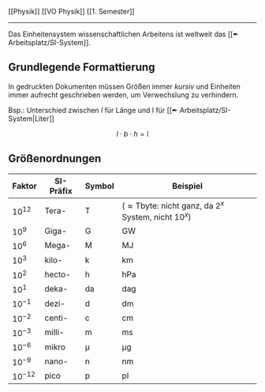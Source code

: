 [[Physik]] [[VO Physik]] [[1. Semester]]

---

Das Einheitensystem wissenschaftlichen Arbeitens ist weltweit das [[✒ Arbeitsplatz/SI-System]].

## Grundlegende Formattierung

In gedruckten Dokumenten müssen Größen immer *kursiv* und Einheiten immer aufrecht geschrieben werden, um Verwechslung zu verhindern.

Bsp.: Unterschied zwischen $l$ für Länge und $\mathrm{l}$ für [[✒ Arbeitsplatz/SI-System|Liter]]

$$
l\cdot b\cdot h=\mathrm{l}
$$

## Größenordnungen

| Faktor     | SI-Präfix | Symbol         | Beispiel                                                                     |
| ---------- | --------- | -------------- | ---------------------------------------------------------------------------- |
| $10^{12}$  | Tera-     | $\mathrm{T}$   | ($\approx\mathrm{Tbyte}$: nicht ganz, da $2^x$ System, nicht $10^x$) |
| $10^{9}$   | Giga-     | $\mathrm{G}$   | $\mathrm{GW}$                                                                |
| $10^{6}$   | Mega-     | $\mathrm{M}$   | $\mathrm{MJ}$                                                                |
| $10^{3}$   | kilo-     | $\mathrm{k}$   | $\mathrm{km}$                                                                |
| $10^{2}$   | hecto-    | $\mathrm{h}$   | $\mathrm{hPa}$                                                               |
| $10^{1}$   | deka-     | $\mathrm{da}$  | $\mathrm{dag}$                                                               |
| $10^{-1}$  | dezi-     | $\mathrm{d}$   | $\mathrm{dm}$                                                                |
| $10^{-2}$  | centi-    | $\mathrm{c}$   | $\mathrm{cm}$                                                                |
| $10^{-3}$  | milli-    | $\mathrm{m}$   | $\mathrm{ms}$                                                                |
| $10^{-6}$  | mikro     | $\mathrm{\mu}$ | $\mathrm{\mu g}$                                                             |
| $10^{-9}$  | nano-     | $\mathrm{n}$   | $\mathrm{nm}$                                                                |
| $10^{-12}$ | pico      | $\mathrm{p}$   | $\mathrm{pl}$                                                                |

